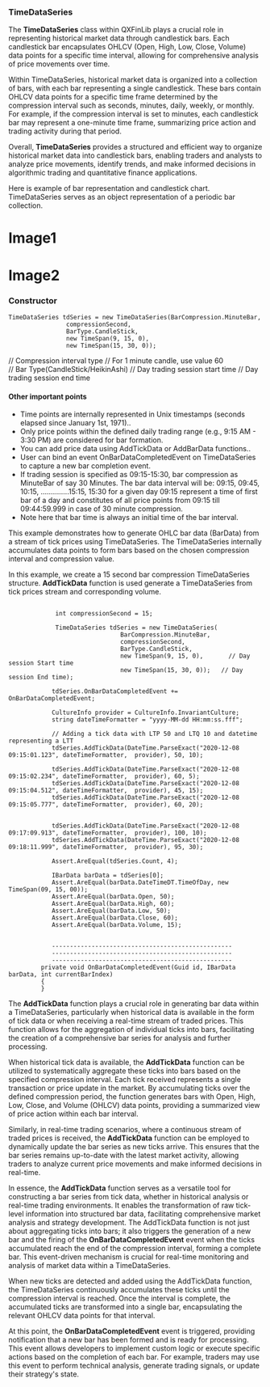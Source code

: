 ### TimeDataSeries


The **TimeDataSeries** class within QXFinLib plays a crucial role in representing historical market data through candlestick bars. Each candlestick bar encapsulates OHLCV (Open, High, Low, Close, Volume) data points for a specific time interval, allowing for comprehensive analysis of price movements over time. 

Within TimeDataSeries, historical market data is organized into a collection of bars, with each bar representing a single candlestick. These bars contain OHLCV data points for a specific time frame determined by the compression interval such as seconds, minutes, daily, weekly, or monthly. For example, if the compression interval is set to minutes, each candlestick bar may represent a one-minute time frame, summarizing price action and trading activity during that period.

Overall, **TimeDataSeries** provides a structured and efficient way to organize historical market data into candlestick bars, enabling traders and analysts to analyze price movements, identify trends, and make informed decisions in algorithmic trading and quantitative finance applications.

Here is example of bar representation and candlestick chart. TimeDataSeries serves as an object representation of a periodic bar collection.

# Image1
# Image2

### Constructor
```
TimeDataSeries tdSeries = new TimeDataSeries(BarCompression.MinuteBar, 
                compressionSecond,          	
                BarType.CandleStick,        	
                new TimeSpan(9, 15, 0),     	
                new TimeSpan(15, 30, 0));   	
```
// Compression interval type
// For 1 minute candle, use value 60        
// Bar Type(CandleStick/HeikinAshi)
// Day trading session start time
// Day trading session end time

#### **Other important points** 
- Time points are internally represented in Unix timestamps (seconds elapsed since January 1st, 1971)..
- Only price points within the defined daily trading range (e.g., 9:15 AM - 3:30 PM) are considered for bar formation.
- You can add price data using AddTickData or AddBarData functions..
- User can bind an event OnBarDataCompletedEvent on TimeDataSeries to capture a new bar completion event. 
- If trading session is specified as 09:15-15:30, bar compression as MinuteBar of say 30 Minutes. 
  The bar data interval will be: 09:15, 09:45, 10:15, …………..15:15, 15:30 for a given day
   09:15 represent a time of first bar of a day and constitutes of all price points from 09:15 till 09:44:59.999 in case 
   of 30 minute compression.
- Note here that bar time is always an initial time of the bar interval.

This example demonstrates how to generate OHLC bar data (BarData) from a stream of tick prices using TimeDataSeries. The TimeDataSeries internally accumulates data points to form bars based on the chosen compression interval and compression value.

In this example, we create a 15 second bar compression TimeDataSeries structure.
**AddTickData** function is used generate a TimeDataSeries from tick prices stream and corresponding volume.

```

             int compressionSecond = 15;

             TimeDataSeries tdSeries = new TimeDataSeries(
                               BarCompression.MinuteBar,
                               compressionSecond,
                               BarType.CandleStick,
                               new TimeSpan(9, 15, 0),       // Day session Start time
                               new TimeSpan(15, 30, 0));   // Day session End time);

            tdSeries.OnBarDataCompletedEvent += OnBarDataCompletedEvent;

            CultureInfo provider = CultureInfo.InvariantCulture;
            string dateTimeFormatter = "yyyy-MM-dd HH:mm:ss.fff";

            // Adding a tick data with LTP 50 and LTQ 10 and datetime representing a LTT
            tdSeries.AddTickData(DateTime.ParseExact("2020-12-08 09:15:01.123", dateTimeFormatter,  provider), 50, 10);

            tdSeries.AddTickData(DateTime.ParseExact("2020-12-08 09:15:02.234", dateTimeFormatter,  provider), 60, 5);
            tdSeries.AddTickData(DateTime.ParseExact("2020-12-08 09:15:04.512", dateTimeFormatter,  provider), 45, 15);
            tdSeries.AddTickData(DateTime.ParseExact("2020-12-08 09:15:05.777", dateTimeFormatter,  provider), 60, 20);


            tdSeries.AddTickData(DateTime.ParseExact("2020-12-08 09:17:09.913", dateTimeFormatter,  provider), 100, 10);
            tdSeries.AddTickData(DateTime.ParseExact("2020-12-08 09:18:11.999", dateTimeFormatter,  provider), 95, 30);

            Assert.AreEqual(tdSeries.Count, 4);

            IBarData barData = tdSeries[0];
            Assert.AreEqual(barData.DateTimeDT.TimeOfDay, new TimeSpan(09, 15, 00));
            Assert.AreEqual(barData.Open, 50);
            Assert.AreEqual(barData.High, 60);
            Assert.AreEqual(barData.Low, 50);
            Assert.AreEqual(barData.Close, 60);
            Assert.AreEqual(barData.Volume, 15);


            --------------------------------------------------
            --------------------------------------------------
            --------------------------------------------------
         private void OnBarDataCompletedEvent(Guid id, IBarData barData, int currentBarIndex)
         {
         }
```

The **AddTickData** function plays a crucial role in generating bar data within a TimeDataSeries, particularly when historical data is available in the form of tick data or when receiving a real-time stream of traded prices. This function allows for the aggregation of individual ticks into bars, facilitating the creation of a comprehensive bar series for analysis and further processing.

When historical tick data is available, the **AddTickData** function can be utilized to systematically aggregate these ticks into bars based on the specified compression interval. Each tick received represents a single transaction or price update in the market. By accumulating ticks over the defined compression period, the function generates bars with Open, High, Low, Close, and Volume (OHLCV) data points, providing a summarized view of price action within each bar interval.

Similarly, in real-time trading scenarios, where a continuous stream of traded prices is received, the **AddTickData** function can be employed to dynamically update the bar series as new ticks arrive. This ensures that the bar series remains up-to-date with the latest market activity, allowing traders to analyze current price movements and make informed decisions in real-time.

In essence, the **AddTickData** function serves as a versatile tool for constructing a bar series from tick data, whether in historical analysis or real-time trading environments. It enables the transformation of raw tick-level information into structured bar data, facilitating comprehensive market analysis and strategy development.
The AddTickData function is not just about aggregating ticks into bars; it also triggers the generation of a new bar and the firing of the **OnBarDataCompletedEvent** event when the ticks accumulated reach the end of the compression interval, forming a complete bar. This event-driven mechanism is crucial for real-time monitoring and analysis of market data within a TimeDataSeries.

When new ticks are detected and added using the AddTickData function, the TimeDataSeries continuously accumulates these ticks until the compression interval is reached. Once the interval is complete, the accumulated ticks are transformed into a single bar, encapsulating the relevant OHLCV data points for that interval.

At this point, the **OnBarDataCompletedEvent** event is triggered, providing notification that a new bar has been formed and is ready for processing. This event allows developers to implement custom logic or execute specific actions based on the completion of each bar. For example, traders may use this event to perform technical analysis, generate trading signals, or update their strategy's state.

